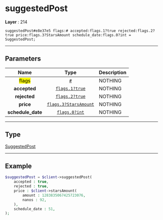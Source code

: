 # suggestedPost

**Layer** : 214

```tl
suggestedPost#e8e37e5 flags:# accepted:flags.1?true rejected:flags.2?true price:flags.3?StarsAmount schedule_date:flags.0?int = SuggestedPost;
```

---

## Parameters

| Name | Type | Description |
| :---: | :---: | :--- |
| <mark>flags</mark> | [`#`](type/#) | NOTHING |
| **accepted** | [`flags.1?true`](type/true) | NOTHING |
| **rejected** | [`flags.2?true`](type/true) | NOTHING |
| **price** | [`flags.3?StarsAmount`](type/StarsAmount) | NOTHING |
| **schedule_date** | [`flags.0?int`](type/int) | NOTHING |

---

## Type

[SuggestedPost](type/SuggestedPost)

---

## Example

```php
$suggestedPost = $client->suggestedPost(
	accepted : true,
	rejected : true,
	price : $client->starsAmount(
		amount : 1283835067425723076,
		nanos : 92,
	),
	schedule_date : 51,
);
```